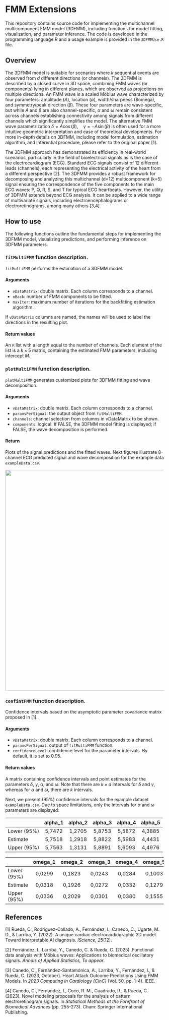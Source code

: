 # FMM Extensions


This repository contains source code for implementing the multichannel multicomponent FMM model (3DFMM), including functions for model fitting, visualization, and parameter inference. The code is developed in the programming language R and a usage example is provided  in the `3DFMMUse.R` file. 

## Overview
The 3DFMM model is suitable for scenarios where $k$ sequential events are observed from $d$ different directions (or channels). The 3DFMM is described by a closed curve in 3D space, combining FMM waves (or components) lying in different planes, which are observed as projections on multiple directions. An FMM wave is a scaled Möbius wave characterized by four parameters: amplitude ($A$), location ($\alpha$), width/sharpness (\$omega), and symmetry/peak direction ($\beta$). These four parameters are wave-specific, but while $A$ and $\beta$ are also channel-specific, $\alpha$ and $\omega$ remain consistent across channels establishing connectivity among signals from different channels which significantly simplifies the model. The alternative FMM wave parametrization $\delta = A\cos(\beta), \quad \gamma = -A\sin(\beta)$ is often used for a more intuitive geometric interpretation and ease of theoretical developments. For more in-depth details on 3DFMM, including model formulation, estimation algorithm, and inferential procedure, please refer to the original paper [1].  

The 3DFMM approach has demonstrated its efficiency in real-world scenarios, particularly in the field of bioelectrical signals as is the case of the electrocardiogram (ECG). Standard ECG signals consist of 12 different leads (channels), each representing the electrical activity of the heart from a different perspective [2].  The 3DFMM provides a robust framework for decomposing and analyzing this multichannel (d=12) multicomponent (k=5) signal ensuring the correspondence of the five components to the main ECG waves: P, Q, R, S, and T for typical ECG heartbeats. However, the utility of 3DFMM extends beyond ECG analysis. It can be applied to a wide range of multivariate signals, including electroencephalograms or electroretinograms, among many others [3,4].  

## How to use

The following functions outline the fundamental steps for implementing the 3DFMM model, visualizing predictions, and performing inference on 3DFMM parameters.

### `fitMultiFMM` function description.

`fitMultiFMM` performs the estimation of a 3DFMM model.

#### Arguments

* `vDataMatrix`: double matrix. Each column corresponds to a channel.
* `nBack`: number of FMM components to be fitted.
* `maxIter`: maximum number of iterations for the backfitting estimation algorithm.

If `vDataMatrix` columns are named, the names will be used to label the directions in the resulting plot. 

#### Return values
An `R` list with a length equal to the number of channels. Each element of the list is a  $k\times 5$ matrix, containing the estimated FMM parameters, including intercept $M$.

### `plotMultiFMM` function description.

`plotMultiFMM` generates customized plots for 3DFMM fitting and wave decomposition.

#### Arguments

* `vDataMatrix`: double matrix. Each column corresponds to a channel.
* `paramsPerSignal`: the output object from `fitMultiFMM`.
* `channels`: channel selection from columns in vDataMatrix to be shown.
* `components`: logical. If FALSE, the 3DFMM model fitting is displayed; if FALSE, the wave decomposition is performed.

#### Return
Plots of the signal predictions and the fitted waves.
Next figures illustrate 8-channel ECG predicted signal and wave decomposition for the example data `exampleData.csv`.

<p align="center">
  <img src="https://user-images.githubusercontent.com/117477025/215553083-31e7b77b-7d87-479f-a305-4445fadae784.jpg" width="900" height="700" alt>
</p>

### `confintFMM` function description.

Confidence intervals based on the asymptotic parameter covariance matrix proposed in [1].

#### Arguments
* `vDataMatrix`: double matrix. Each column corresponds to a channel.
* `paramsPerSignal`: output of `fitMultiFMM` function.
* `confidenceLevel`: confidence level for the parameter intervals. By default, it is set to 0.95.


#### Return values
A matrix containing confidence intervals and point estimates for the parameters $\delta$, $\gamma$, $\alpha$, and $\omega$. Note that there are $k \times d$ intervals for $\delta$ and $\gamma$, whereas for $\alpha$ and $\omega$, there are $k$ intervals.

Next, we present (95%) confidence intervals  for the example dataset `exampleData.csv`. Due to space limitations, only the intervals for $\alpha$ and $\omega$ parameters are displayed:

|             | alpha_1 | alpha_2 | alpha_3 | alpha_4 | alpha_5 |
|-------------|:-------:|:-------:|:-------:|:-------:|:-------:|
| Lower (95%) | 5,7472  | 1,2705  | 5,8753  | 5,5872  | 4,3885  |
| Estimate    | 5,7518  | 1,2918  | 5,8822  | 5,5983  | 4,4431  |
| Upper (95%) | 5,7563  | 1,3131  | 5,8891  | 5,6093  | 4,4976  |


|             | omega_1 | omega_2 | omega_3 | omega_4 | omega_5 |
|-------------|:-------:|:-------:|:-------:|:-------:|:-------:|
| Lower (95%) | 0,0299  | 0,1823  | 0,0243  | 0,0284  | 0,1003  |
| Estimate    | 0,0318  | 0,1926  | 0,0272  | 0,0332  | 0,1279  |
| Upper (95%) | 0,0336  | 0,2029  | 0,0301  | 0,0380  | 0,1555  |

## References
[1] Rueda, C., Rodríguez-Collado, A., Fernández, I., Canedo, C., Ugarte, M. D., & Larriba, Y. (2022). A unique cardiac electrocardiographic 3D model. Toward interpretable AI diagnosis. *IScience, 25*(12).

[2] Fernández, I., Larriba, Y., Canedo, C. & Rueda, C. (2025) .Functional data analysis with Möbius waves: Applications to biomedical oscillatory signals. *Annals of Applied Statistics, To appear*.

[3] Canedo, C., Fernández-Santamónica, A., Larriba, Y., Fernández, I., & Rueda, C. (2023, October). Heart Attack Outcome Predictions Using FMM Models. In *2023 Computing in Cardiology (CinC)* (Vol. 50, pp. 1-4). IEEE.

[4] Canedo, C., Fernández, I., Coco, R. M., Cuadrado, R., & Rueda, C. (2023). Novel modeling proposals for the analysis of pattern electroretinogram signals. In *Statistical Methods at the Forefront of Biomedical Advances* (pp. 255-273). Cham: Springer International Publishing.




